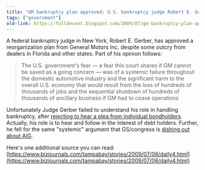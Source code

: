 ```yaml
---
title: "GM bankruptcy plan approved: U.S. bankruptcy judge Robert E. Gerber fails"
tags: ["government"]
old-link: https://fulldecent.blogspot.com/2009/07/gm-bankruptcy-plan-approved-us.html
---
```


A federal bankruptcy judge in New York, Robert E. Gerber, has approved a reorganization plan from General Motors Inc. despite some outcry from dealers in Florida and other states. Part of his opinion follows:

> The U.S. government's fear — a fear this court shares if GM cannot be saved as a going concern — was of a systemic failure throughout the domestic automotive industry and the significant harm to the overall U.S. economy that would result from the loss of hundreds of thousands of jobs and the sequential shutdown of hundreds of thousands of ancillary business if GM had to cease operations

Unfortunately Judge Gerber failed to understand his role in handling bankruptcy, after [rejecting to hear a plea from individual bondholders](https://www.washingtonpost.com/wp-dyn/content/article/2009/06/23/AR2009062303436.html). Actually, his role is to hear and follow in the interest of debt holders. Further, he fell for the same "systemic" argument that GS/congress is [dishing out about AIG](https://wallstreetwatch.org/AIGSystemicRisk2_tcm385-152209.pdf).

Here's one additional source you can read: [https://www.bizjournals.com/tampabay/stories/2009/07/06/daily4.html](https://www.bizjournals.com/tampabay/stories/2009/07/06/daily4.html)
